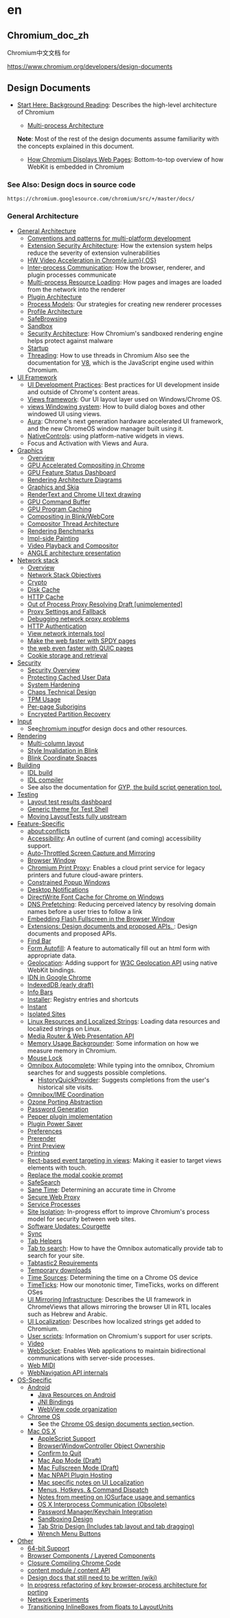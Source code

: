# en

## Chromium\_doc\_zh

Chromium中文文档 for

https://www.chromium.org/developers/design-documents

## Design Documents

*   [Start Here: Background Reading](Start\_Here\_Background\_Reading/): Describes the high-level architecture of Chromium

    * [Multi-process Architecture](Start\_Here\_Background\_Reading/Multi-process\_Architecture.md)

    **Note**: Most of the rest of the design documents assume familiarity with the concepts explained in this document.

    * [How Chromium Displays Web Pages](Start\_Here\_Background\_Reading/How\_Chromium\_Displays\_Web\_Pages.md): Bottom-to-top overview of how WebKit is embedded in Chromium

### See Also: Design docs in source code

```
https://chromium.googlesource.com/chromium/src/+/master/docs/
```

### General Architecture

* [General Architecture](General\_Architecture/)
  * [Conventions and patterns for multi-platform development](General\_Architecture/Conventions\_and\_patterns\_for\_multi-platform\_development.md)
  * [Extension Security Architecture](General\_Architecture/Extension\_Security\_Architecture.md): How the extension system helps reduce the severity of extension vulnerabilities
  * [HW Video Acceleration in Chrom{e,ium}{,OS}](General\_Architecture/HW\_Video\_Acceleration\_in\_Chrom{eium}{OS}.md)
  * [Inter-process Communication](General\_Architecture/Inter-process\_Communication.md): How the browser, renderer, and plugin processes communicate
  * [Multi-process Resource Loading](General\_Architecture/Multi-process\_Resource\_Loading.md): How pages and images are loaded from the network into the renderer
  * [Plugin Architecture](General\_Architecture/Plugin\_Architecture.md)
  * [Process Models](General\_Architecture/Process\_Models.md): Our strategies for creating new renderer processes
  * [Profile Architecture](General\_Architecture/Profile\_Architecture.md)
  * [SafeBrowsing](General\_Architecture/SafeBrowsing.md)
  * [Sandbox](General\_Architecture/Sandbox.md)
  * [Security Architecture](General\_Architecture/Security\_Architecture.md): How Chromium's sandboxed rendering engine helps protect against malware
  * [Startup](General\_Architecture/Startup.md)
  * [Threading](General\_Architecture/Threading.md): How to use threads in Chromium Also see the documentation for [V8](http://code.google.com/apis/v8/), which is the JavaScript engine used within Chromium.
* [UI Framework](UI\_Framework/)
  * [UI Development Practices](UI\_Framework/UI\_Development\_Practices.md): Best practices for UI development inside and outside of Chrome's content areas.
  * [Views framework](UI\_Framework/Views\_framework.md): Our UI layout layer used on Windows/Chrome OS.
  * [views Windowing system](UI\_Framework/views\_Windowing\_system.md): How to build dialog boxes and other windowed UI using views.
  * [Aura](UI\_Framework/Aura.md): Chrome's next generation hardware accelerated UI framework, and the new ChromeOS window manager built using it.
  * [NativeControls](UI\_Framework/NativeControls.md): using platform-native widgets in views.
  * Focus and Activation with Views and Aura.
* [Graphics](Graphics/)
  * [Overview](Graphics/Overview.md)
  * [GPU Accelerated Compositing in Chrome](Graphics/GPU\_Accelerated\_Compositing\_in\_Chrome.md)
  * [GPU Feature Status Dashboard](Graphics/GPU\_Feature\_Status\_Dashboard.md)
  * [Rendering Architecture Diagrams](Graphics/Rendering\_Architecture\_Diagrams.md)
  * [Graphics and Skia](Graphics/Graphics\_and\_Skia.md)
  * [RenderText and Chrome UI text drawing](Graphics/RenderText\_and\_Chrome\_UI\_text\_drawing.md)
  * [GPU Command Buffer](Graphics/GPU\_Command\_Buffer.md)
  * [GPU Program Caching](Graphics/GPU\_Program\_Caching.md)
  * [Compositing in Blink/WebCore](Graphics/Compositing\_in\_Blink\_WebCore.md)
  * [Compositor Thread Architecture](Graphics/Compositor\_Thread\_Architecture.md)
  * [Rendering Benchmarks](Graphics/Rendering\_Benchmarks.md)
  * [Impl-side Painting](Graphics/Impl-side\_Painting.md)
  * [Video Playback and Compositor](Graphics/Video\_Playback\_and\_Compositor.md)
  * [ANGLE architecture presentation](Graphics/ANGLE\_architecture\_presentation.md)
* [Network stack](Network\_stack/)
  * [Overview](Network\_stack/Overview.md)
  * [Network Stack Objectives](Network\_stack/Network\_Stack\_Objectives.md)
  * [Crypto](Network\_stack/Crypto.md)
  * [Disk Cache](Network\_stack/Disk\_Cache.md)
  * [HTTP Cache](Network\_stack/HTTP\_Cache.md)
  * [Out of Process Proxy Resolving Draft \[unimplemented\]](Network\_stack/Out\_of\_Process\_Proxy\_Resolving\_Draft\_\[unimplemented].md)
  * [Proxy Settings and Fallback](Network\_stack/Proxy\_Settings\_and\_Fallback.md)
  * [Debugging network proxy problems](Network\_stack/Debugging\_network\_proxy\_problems.md)
  * [HTTP Authentication](Network\_stack/HTTP\_Authentication.md)
  * [View network internals tool](Network\_stack/View\_network\_internals\_tool.md)
  * [Make the web faster with SPDY pages](Network\_stack/Make\_the\_web\_faster\_with\_SPDY\_pages.md)
  * [the web even faster with QUIC pages](Network\_stack/\_the\_web\_even\_faster\_with\_QUIC\_pages.md)
  * [Cookie storage and retrieval](Network\_stack/Cookie\_storage\_and\_retrieval.md)
* [Security](Security/)
  * [Security Overview](Security/Security\_Overview.md)
  * [Protecting Cached User Data](Security/Protecting\_Cached\_User\_Data.md)
  * [System Hardening](Security/System\_Hardening.md)
  * [Chaps Technical Design](Security/Chaps\_Technical\_Design.md)
  * [TPM Usage](Security/TPM\_Usage.md)
  * [Per-page Suborigins](Security/Per-page\_Suborigins.md)
  * [Encrypted Partition Recovery](Security/Encrypted\_Partition\_Recovery.md)
* [Input](Input/)
  * See[chromium input](Input/chromium\_input.md)for design docs and other resources.
* [Rendering](Rendering/)
  * [Multi-column layout](Rendering/Multi-column\_layout.md)
  * [Style Invalidation in Blink](Rendering/Style\_Invalidation\_in\_Blink.md)
  * [Blink Coordinate Spaces](Rendering/Blink\_Coordinate\_Spaces.md)
* [Building](Building/)
  * [IDL build](Building/IDL\_build.md)
  * [IDL compiler](Building/IDL\_compiler.md)
  * See also the documentation for [GYP, the build script generation tool.](Building/GYP\_the\_build\_script\_generation\_tool..md)
* [Testing](Testing/)
  * [Layout test results dashboard](Testing/Layout\_test\_results\_dashboard.md)
  * [Generic theme for Test Shell](Testing/Generic\_theme\_for\_Test\_Shell.md)
  * [Moving LayoutTests fully upstream](Testing/Moving\_LayoutTests\_fully\_upstream.md)
* [Feature-Specific](Feature-Specific/)
  * [about:conflicts](Feature-Specific/aboutconflicts.md)
  * [Accessibility](Feature-Specific/Accessibility.md): An outline of current (and coming) accessibility support.
  * [Auto-Throttled Screen Capture and Mirroring](Feature-Specific/Auto-Throttled\_Screen\_Capture\_and\_Mirroring.md)
  * [Browser Window](Feature-Specific/Browser\_Window.md)
  * [Chromium Print Proxy](Feature-Specific/Chromium\_Print\_Proxy.md): Enables a cloud print service for legacy printers and future cloud-aware printers.
  * [Constrained Popup Windows](Feature-Specific/Constrained\_Popup\_Windows.md)
  * [Desktop Notifications](Feature-Specific/Desktop\_Notifications.md)
  * [DirectWrite Font Cache for Chrome on Windows](Feature-Specific/DirectWrite\_Font\_Cache\_for\_Chrome\_on\_Windows.md)
  * [DNS Prefetching](Feature-Specific/DNS\_Prefetching.md): Reducing perceived latency by resolving domain names before a user tries to follow a link
  * [Embedding Flash Fullscreen in the Browser Window](Feature-Specific/Embedding\_Flash\_Fullscreen\_in\_the\_Browser\_Window.md)
  * [Extensions: Design documents and proposed APIs. ](Feature-Specific/Extensions\_Design\_documents\_and\_proposed\_APIs..md): Design documents and proposed APIs.
  * [Find Bar](Feature-Specific/Find\_Bar.md)
  * [Form Autofill](Feature-Specific/Form\_Autofill.md): A feature to automatically fill out an html form with appropriate data.
  * [Geolocation](Feature-Specific/Geolocation.md): Adding support for [W3C Geolocation API](http://www.w3.org/TR/geolocation-API/) using native WebKit bindings.
  * [IDN in Google Chrome](Feature-Specific/IDN\_in\_Google\_Chrome.md)
  * [IndexedDB (early draft)](Feature-Specific/IndexedDB\_\_early\_draft\_.md)
  * [Info Bars](Feature-Specific/Info\_Bars.md)
  * [Installer](Feature-Specific/Installer.md): Registry entries and shortcuts
  * [Instant](Feature-Specific/Instant.md)
  * [Isolated Sites](Feature-Specific/Isolated\_Sites.md)
  * [Linux Resources and Localized Strings](Feature-Specific/Linux\_Resources\_and\_Localized\_Strings.md): Loading data resources and localized strings on Linux.
  * [Media Router & Web Presentation API](Feature-Specific/Media\_Router\_&\_Web\_Presentation\_API.md)
  * [Memory Usage Backgrounder](Feature-Specific/Memory\_Usage\_Backgrounder.md): Some information on how we measure memory in Chromium.
  * [Mouse Lock](Feature-Specific/Mouse\_Lock.md)
  * [Omnibox Autocomplete](../zh/UI\_Framework/views\_Windowing\_system.md): While typing into the omnibox, Chromium searches for and suggests possible completions.
    * [HistoryQuickProvider](Feature-Specific/Omnibox\_Autocomplete/): Suggests completions from the user's historical site visits.
  * [Omnibox/IME Coordination](Feature-Specific/Omnibox\_IME\_Coordination.md)
  * [Ozone Porting Abstraction](Feature-Specific/Ozone\_Porting\_Abstraction.md)
  * [Password Generation](Feature-Specific/Password\_Generation.md)
  * [Pepper plugin implementation](Feature-Specific/Pepper\_plugin\_implementation.md)
  * [Plugin Power Saver](Feature-Specific/Plugin\_Power\_Saver.md)
  * [Preferences](Feature-Specific/Preferences.md)
  * [Prerender](Feature-Specific/Prerender.md)
  * [Print Preview](Feature-Specific/Print\_Preview.md)
  * [Printing](Feature-Specific/Printing.md)
  * [Rect-based event targeting in views](Feature-Specific/Rect-based\_event\_targeting\_in\_views.md): Making it easier to target views elements with touch.
  * [Replace the modal cookie prompt](Feature-Specific/Replace\_the\_modal\_cookie\_prompt.md)
  * [SafeSearch](Feature-Specific/SafeSearch.md)
  * [Sane Time](Feature-Specific/Sane\_Time.md): Determining an accurate time in Chrome
  * [Secure Web Proxy](Feature-Specific/Secure\_Web\_Proxy.md)
  * [Service Processes](Feature-Specific/Service\_Processes.md)
  * [Site Isolation](Feature-Specific/Site\_Isolation.md): In-progress effort to improve Chromium's process model for security between web sites.
  * [Software Updates: Courgette](Feature-Specific/Software\_Updates\_Courgette.md)
  * [Sync](Feature-Specific/Sync.md)
  * [Tab Helpers](Feature-Specific/Tab\_Helpers.md)
  * [Tab to search](Feature-Specific/Tab\_to\_search.md): How to have the Omnibox automatically provide tab to search for your site.
  * [Tabtastic2 Requirements](Feature-Specific/Tabtastic2\_Requirements.md)
  * [Temporary downloads](Feature-Specific/Temporary\_downloads.md)
  * [Time Sources](Feature-Specific/Time\_Sources.md): Determining the time on a Chrome OS device
  * [TimeTicks](Feature-Specific/TimeTicks.md): How our monotonic timer, TimeTicks, works on different OSes
  * [UI Mirroring Infrastructure](Feature-Specific/UI\_Mirroring\_Infrastructure.md): Describes the UI framework in ChromeViews that allows mirroring the browser UI in RTL locales such as Hebrew and Arabic.
  * [UI Localization](Feature-Specific/UI\_Localization.md): Describes how localized strings get added to Chromium.
  * [User scripts](Feature-Specific/User\_scripts.md): Information on Chromium's support for user scripts.
  * [Video](Feature-Specific/Video.md)
  * [WebSocket](Feature-Specific/WebSocket.md): Enables Web applications to maintain bidirectional communications with server-side processes.
  * [Web MIDI](Feature-Specific/Web\_MIDI.md)
  * [WebNavigation API internals](Feature-Specific/WebNavigation\_API\_internals.md)
* [OS-Specific](OS-Specific/)
  * [Android](OS-Specific/Android/)
    * [Java Resources on Android](OS-Specific/Android/Java\_Resources\_on\_Android.md)
    * [JNI Bindings](Feature-Specific/Omnibox\_Autocomplete/HistoryQuickProvider.md)
    * [WebView code organization](OS-Specific/Android/WebView\_code\_organization.md)
  * [Chrome OS](OS-Specific/Android/JNI\_Bindings.md)
    * See the [Chrome OS design documents section.](OS-Specific/Chrome\_OS/)section.
  * [Mac OS X](OS-Specific/Chrome\_OS/Chrome\_OS\_design\_documents\_section..md)
    * [AppleScript Support](OS-Specific/Mac\_OS\_X/)
    * [BrowserWindowController Object Ownership](OS-Specific/Mac\_OS\_X/AppleScript\_Support.md)
    * [Confirm to Quit](OS-Specific/Mac\_OS\_X/BrowserWindowController\_Object\_Ownership.md)
    * [Mac App Mode (Draft)](OS-Specific/Mac\_OS\_X/Confirm\_to\_Quit.md)
    * [Mac Fullscreen Mode (Draft)](OS-Specific/Mac\_OS\_X/Mac\_App\_Mode\_\_Draft\_.md)
    * [Mac NPAPI Plugin Hosting](OS-Specific/Mac\_OS\_X/Mac\_Fullscreen\_Mode\_\_Draft\_.md)
    * [Mac specific notes on UI Localization](OS-Specific/Mac\_OS\_X/Mac\_NPAPI\_Plugin\_Hosting.md)
    * [Menus, Hotkeys, & Command Dispatch](OS-Specific/Mac\_OS\_X/Mac\_specific\_notes\_on\_UI\_Localization.md)
    * [Notes from meeting on IOSurface usage and semantics](OS-Specific/Mac\_OS\_X/Menus\_Hotkeys\_&\_Command\_Dispatch.md)
    * [OS X Interprocess Communication (Obsolete)](OS-Specific/Mac\_OS\_X/Notes\_from\_meeting\_on\_IOSurface\_usage\_and\_semantics.md)
    * [Password Manager/Keychain Integration](OS-Specific/Mac\_OS\_X/OS\_X\_Interprocess\_Communication\_\_Obsolete\_.md)
    * [Sandboxing Design](OS-Specific/Mac\_OS\_X/Password\_Manager\_Keychain\_Integration.md)
    * [Tab Strip Design (Includes tab layout and tab dragging)](OS-Specific/Mac\_OS\_X/Sandboxing\_Design.md)
    * [Wrench Menu Buttons](OS-Specific/Mac\_OS\_X/Tab\_Strip\_Design\_\_Includes\_tab\_layout\_and\_tab\_dragging\_.md)
* [Other](Other/)
  * [64-bit Support](Other/64-bit\_Support.md)
  * [Browser Components / Layered Components](Other/Browser\_Components\_\_\_Layered\_Components.md)
  * [Closure Compiling Chrome Code](Other/Closure\_Compiling\_Chrome\_Code.md)
  * [content module / content API](Other/content\_module\_\_\_content\_API.md)
  * [Design docs that still need to be written (wiki)](Other/Design\_docs\_that\_still\_need\_to\_be\_written\_\_wiki\_.md)
  * [In progress refactoring of key browser-process architecture for porting](Other/In\_progress\_refactoring\_of\_key\_browser-process\_architecture\_for\_porting.md)
  * [Network Experiments](Other/Network\_Experiments.md)
  * [Transitioning InlineBoxes from floats to LayoutUnits](Other/Transitioning\_InlineBoxes\_from\_floats\_to\_LayoutUnits.md)
